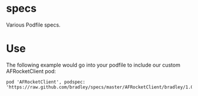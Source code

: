 specs
=====

Various Podfile specs.

Use
====
The following example would go into your podfile to include our custom AFRocketClient pod:

    pod 'AFRocketClient', podspec: 'https://raw.github.com/bradley/specs/master/AFRocketClient/bradley/1.0/AFRocketClient.podspec'
